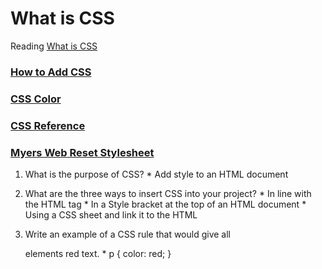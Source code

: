 # What is CSS
  Reading [What is CSS](https://developer.mozilla.org/en-US/docs/Learn/CSS/First_steps/What_is_CSS)

### [How to Add CSS](https://www.w3schools.com/css/css_howto.asp)

### [CSS Color](https://www.w3schools.com/cssref/pr_text_color.php)

### [CSS Reference](https://developer.mozilla.org/en-US/docs/Web/CSS/Reference)

### [Myers Web Reset Stylesheet](https://meyerweb.com/eric/tools/css/reset/)

1. What is the purpose of CSS?
        * Add style to an HTML document

2. What are the three ways to insert CSS into your project?
        * In line with the HTML tag
        * In a Style bracket at the top of an HTML document
        * Using a CSS sheet and link it to the HTML 

3. Write an example of a CSS rule that would give all <p> elements red text.
        * p {
  color: red;
}